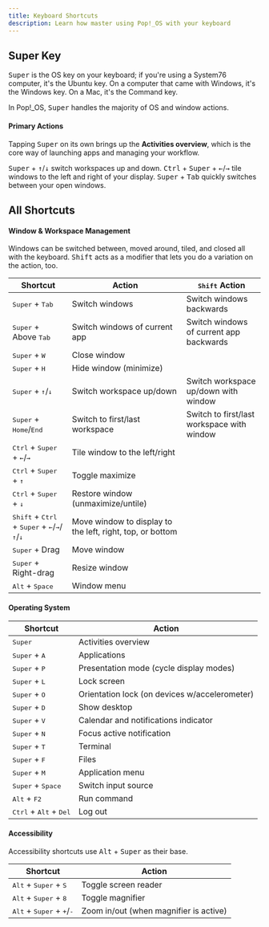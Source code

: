 ```yaml
---
title: Keyboard Shortcuts
description: Learn how master using Pop!_OS with your keyboard
---
```


## Super Key

<!-- TODO: Add Pop! key when that starts shipping -->

<kbd>Super</kbd> is the OS key on your keyboard; if you're using a System76
computer, it's the Ubuntu key. On a computer that came with Windows, it's the
Windows key. On a Mac, it's the Command key.

In Pop!\_OS, <kbd>Super</kbd> handles the majority of OS and window actions.

#### Primary Actions

Tapping <kbd>Super</kbd> on its own brings up the **Activities overview**, which
is the core way of launching apps and managing your workflow.

<kbd>Super</kbd> + <kbd>↑</kbd>/<kbd>↓</kbd> switch workspaces up and down.
<kbd>Ctrl</kbd> + <kbd>Super</kbd> + <kbd>←</kbd>/<kbd>→</kbd> tile
windows to the left and right of your display. <kbd>Super</kbd> + <kbd>Tab</kbd>
quickly switches between your open windows.


## All Shortcuts

#### Window & Workspace Management

Windows can be switched between, moved around, tiled, and closed all with the
keyboard. <kbd>Shift</kbd> acts as a modifier that lets you do a variation on
the action, too.

| Shortcut | Action  | <kbd>Shift</kbd> Action |
| -------- | --------- | ------ |
| <kbd>Super</kbd> + <kbd>Tab</kbd> | Switch windows | Switch windows backwards |
| <kbd>Super</kbd> + Above <kbd>Tab</kbd> | Switch windows of current app | Switch windows of current app backwards |
| <kbd>Super</kbd> + <kbd>W</kbd> | Close window | |
| <kbd>Super</kbd> + <kbd>H</kbd> | Hide window (minimize) | |
| <kbd>Super</kbd> + <kbd>↑</kbd>/<kbd>↓</kbd> | Switch workspace up/down | Switch workspace up/down with window |
| <kbd>Super</kbd> + <kbd>Home</kbd>/<kbd>End</kbd> | Switch to first/last workspace | Switch to first/last workspace with window |
| <kbd>Ctrl</kbd> + <kbd>Super</kbd> + <kbd>←</kbd>/<kbd>→</kbd> | Tile window to the left/right | |
| <kbd>Ctrl</kbd> + <kbd>Super</kbd> + <kbd>↑</kbd> | Toggle maximize | |
| <kbd>Ctrl</kbd> + <kbd>Super</kbd> + <kbd>↓</kbd> | Restore window (unmaximize/untile) | |
| <kbd>Shift</kbd> + <kbd>Ctrl</kbd> + <kbd>Super</kbd> + <kbd>←</kbd>/<kbd>→</kbd>/<kbd>↑</kbd>/<kbd>↓</kbd> | Move window to display to the left, right, top, or bottom | |
| <kbd>Super</kbd> + Drag | Move window | |
| <kbd>Super</kbd> + Right-drag | Resize window | |
| <kbd>Alt</kbd> + <kbd>Space</kbd> | Window menu |

#### Operating System

| Shortcut | Action |
| -------- | ------ |
| <kbd>Super</kbd> | Activities overview |
| <kbd>Super</kbd> + <kbd>A</kbd> | Applications |
| <kbd>Super</kbd> + <kbd>P</kbd> | Presentation mode (cycle display modes) |
| <kbd>Super</kbd> + <kbd>L</kbd> | Lock screen |
| <kbd>Super</kbd> + <kbd>O</kbd> | Orientation lock (on devices w/accelerometer) |
| <kbd>Super</kbd> + <kbd>D</kbd> | Show desktop |
| <kbd>Super</kbd> + <kbd>V</kbd> | Calendar and notifications indicator |
| <kbd>Super</kbd> + <kbd>N</kbd> | Focus active notification |
| <kbd>Super</kbd> + <kbd>T</kbd> | Terminal |
| <kbd>Super</kbd> + <kbd>F</kbd> | Files |
| <kbd>Super</kbd> + <kbd>M</kbd> | Application menu |
| <kbd>Super</kbd> + <kbd>Space</kbd> | Switch input source |
| <kbd>Alt</kbd> + <kbd>F2</kbd> | Run command |
| <kbd>Ctrl</kbd> + <kbd>Alt</kbd> + <kbd>Del</kbd> | Log out |

#### Accessibility

Accessibility shortcuts use <kbd>Alt</kbd> + <kbd>Super</kbd> as their base.

| Shortcut | Action |
| -------- | ------ |
| <kbd>Alt</kbd> + <kbd>Super</kbd> + <kbd>S</kbd> | Toggle screen reader |
| <kbd>Alt</kbd> + <kbd>Super</kbd> + <kbd>8</kbd> | Toggle magnifier |
| <kbd>Alt</kbd> + <kbd>Super</kbd> + <kbd>+</kbd>/<kbd>-</kbd> | Zoom in/out (when magnifier is active) |
